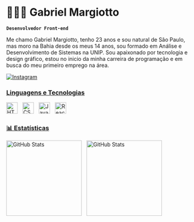 # 👩🏻‍💻 Gabriel Margiotto

**`Desenvolvedor Front-end`**

Me chamo Gabriel Margiotto, tenho 23 anos e sou natural de São Paulo, mas moro na Bahia desde os meus 14 anos, sou formado em Análise e Desenvolvimento de Sistemas na UNIP. Sou apaixonado por tecnologia e design gráfico, estou no inicio da minha carreira de programação e em busca do meu primeiro emprego na área.

<p align="left">
    <a href="https://www.instagram.com/gabriel_margiotto/">
        <img 
            alt="Instagram" 
            title="Ver Instagram" 
            src="https://img.shields.io/badge/Instagram-purple?logo=Instagram"
        />


### Linguagens e Tecnologias

<img 
    align="left" 
    alt="HTML"
    title="HTML" 
    width="30px" 
    style="padding-right: 10px;" 
    src="https://cdn.jsdelivr.net/gh/devicons/devicon@latest/icons/html5/html5-original.svg" 
/>
<img 
    align="left" 
    alt="CSS" 
    title="CSS"
    width="30px" 
    style="padding-right: 10px;" 
    src="https://cdn.jsdelivr.net/gh/devicons/devicon@latest/icons/css3/css3-original.svg" 
/>
<img 
    align="left" 
    alt="JavaScript" 
    title="JavaScript"
    width="30px" 
    style="padding-right: 10px;" 
    src="https://cdn.jsdelivr.net/gh/devicons/devicon@latest/icons/javascript/javascript-original.svg" 
/>
<img 
    align="left" 
    alt="React"
    title="React" 
    width="30px" 
    style="padding-right: 10px;" 
    src="https://cdn.jsdelivr.net/gh/devicons/devicon@latest/icons/react/react-original.svg" 
/>

<br/>
<br/>

### 📊 Estatísticas

<p>
  <img 
    align="left" 
    alt="GitHub Stats" 
    height="200" 
    style="padding-right: 10px;" 
    src="https://github-readme-stats.vercel.app/api?username=Gabriel-Margiotto&show_icons=true&theme=algolia&include_all_commits=true&locale=pt-br" 
  />

<img 
      align="left" 
      alt="GitHub Stats" 
      height="200" 
      src="https://github-readme-stats.vercel.app/api/top-langs/?username=Gabriel-Margiotto&theme=algolia&layout=compact&custom_title=Tecnologias&langs_count=3" 
  />

</p>
